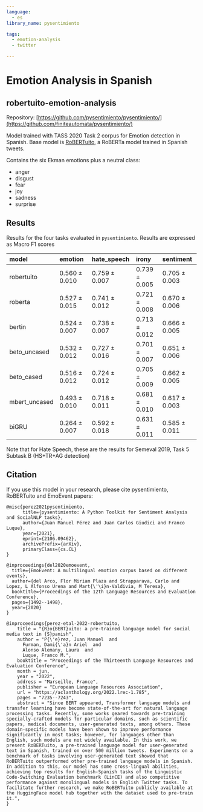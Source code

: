 ```yaml
---
language: 
  - es
library_name: pysentimiento

tags:
  - emotion-analysis
  - twitter

---
```


# Emotion Analysis in Spanish
## robertuito-emotion-analysis

Repository: [https://github.com/pysentimiento/pysentimiento/](https://github.com/finiteautomata/pysentimiento/)



Model trained with TASS 2020 Task 2 corpus for Emotion detection in Spanish. Base model is [RoBERTuito](https://github.com/pysentimiento/robertuito), a RoBERTa model trained in Spanish tweets.

Contains the six Ekman emotions plus a neutral class:

- anger
- disgust
- fear
- joy
- sadness
- surprise


## Results

Results for the four tasks evaluated in `pysentimiento`. Results are expressed as Macro F1 scores


| model         | emotion       | hate_speech   | irony         | sentiment     |
|:--------------|:--------------|:--------------|:--------------|:--------------|
| robertuito    | 0.560 ± 0.010 | 0.759 ± 0.007 | 0.739 ± 0.005 | 0.705 ± 0.003 |
| roberta       | 0.527 ± 0.015 | 0.741 ± 0.012 | 0.721 ± 0.008 | 0.670 ± 0.006 |
| bertin        | 0.524 ± 0.007 | 0.738 ± 0.007 | 0.713 ± 0.012 | 0.666 ± 0.005 |
| beto_uncased  | 0.532 ± 0.012 | 0.727 ± 0.016 | 0.701 ± 0.007 | 0.651 ± 0.006 |
| beto_cased    | 0.516 ± 0.012 | 0.724 ± 0.012 | 0.705 ± 0.009 | 0.662 ± 0.005 |
| mbert_uncased | 0.493 ± 0.010 | 0.718 ± 0.011 | 0.681 ± 0.010 | 0.617 ± 0.003 |
| biGRU         | 0.264 ± 0.007 | 0.592 ± 0.018 | 0.631 ± 0.011 | 0.585 ± 0.011 |


Note that for Hate Speech, these are the results for Semeval 2019, Task 5 Subtask B (HS+TR+AG detection)

## Citation

If you use this model in your research, please cite pysentimiento, RoBERTuito and EmoEvent papers:

```
@misc{perez2021pysentimiento,
      title={pysentimiento: A Python Toolkit for Sentiment Analysis and SocialNLP tasks},
      author={Juan Manuel Pérez and Juan Carlos Giudici and Franco Luque},
      year={2021},
      eprint={2106.09462},
      archivePrefix={arXiv},
      primaryClass={cs.CL}
}

@inproceedings{del2020emoevent,
  title={EmoEvent: A multilingual emotion corpus based on different events},
  author={del Arco, Flor Miriam Plaza and Strapparava, Carlo and Lopez, L Alfonso Urena and Mart{\'\i}n-Valdivia, M Teresa},
  booktitle={Proceedings of the 12th Language Resources and Evaluation Conference},
  pages={1492--1498},
  year={2020}
}

@inproceedings{perez-etal-2022-robertuito,
    title = "{R}o{BERT}uito: a pre-trained language model for social media text in {S}panish",
    author = "P{\'e}rez, Juan Manuel  and
      Furman, Dami{\'a}n Ariel  and
      Alonso Alemany, Laura  and
      Luque, Franco M.",
    booktitle = "Proceedings of the Thirteenth Language Resources and Evaluation Conference",
    month = jun,
    year = "2022",
    address = "Marseille, France",
    publisher = "European Language Resources Association",
    url = "https://aclanthology.org/2022.lrec-1.785",
    pages = "7235--7243",
    abstract = "Since BERT appeared, Transformer language models and transfer learning have become state-of-the-art for natural language processing tasks. Recently, some works geared towards pre-training specially-crafted models for particular domains, such as scientific papers, medical documents, user-generated texts, among others. These domain-specific models have been shown to improve performance significantly in most tasks; however, for languages other than English, such models are not widely available. In this work, we present RoBERTuito, a pre-trained language model for user-generated text in Spanish, trained on over 500 million tweets. Experiments on a benchmark of tasks involving user-generated text showed that RoBERTuito outperformed other pre-trained language models in Spanish. In addition to this, our model has some cross-lingual abilities, achieving top results for English-Spanish tasks of the Linguistic Code-Switching Evaluation benchmark (LinCE) and also competitive performance against monolingual models in English Twitter tasks. To facilitate further research, we make RoBERTuito publicly available at the HuggingFace model hub together with the dataset used to pre-train it.",
}
```